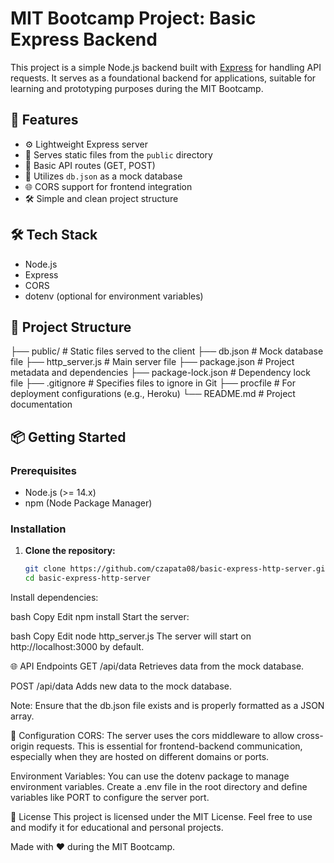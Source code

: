 # MIT Bootcamp Project: Basic Express Backend

This project is a simple Node.js backend built with [Express](https://expressjs.com/) for handling API requests. It serves as a foundational backend for applications, suitable for learning and prototyping purposes during the MIT Bootcamp.

## 🚀 Features

- ⚙️ Lightweight Express server
- 📂 Serves static files from the `public` directory
- 🔄 Basic API routes (GET, POST)
- 📄 Utilizes `db.json` as a mock database
- 🌐 CORS support for frontend integration
- 🛠️ Simple and clean project structure

## 🛠️ Tech Stack

- Node.js
- Express
- CORS
- dotenv (optional for environment variables)

## 📁 Project Structure

├── public/ # Static files served to the client
├── db.json # Mock database file
├── http_server.js # Main server file
├── package.json # Project metadata and dependencies
├── package-lock.json # Dependency lock file
├── .gitignore # Specifies files to ignore in Git
├── procfile # For deployment configurations (e.g., Heroku)
└── README.md # Project documentation

## 📦 Getting Started

### Prerequisites

- Node.js (>= 14.x)
- npm (Node Package Manager)

### Installation

1. **Clone the repository:**

   ```bash
   git clone https://github.com/czapata08/basic-express-http-server.git
   cd basic-express-http-server
   
Install dependencies:

bash
Copy
Edit
npm install
Start the server:

bash
Copy
Edit
node http_server.js
The server will start on http://localhost:3000 by default.

🌐 API Endpoints
GET /api/data
Retrieves data from the mock database.

POST /api/data
Adds new data to the mock database.

Note: Ensure that the db.json file exists and is properly formatted as a JSON array.

🔧 Configuration
CORS:
The server uses the cors middleware to allow cross-origin requests. This is essential for frontend-backend communication, especially when they are hosted on different domains or ports.

Environment Variables:
You can use the dotenv package to manage environment variables. Create a .env file in the root directory and define variables like PORT to configure the server port.

📄 License
This project is licensed under the MIT License. Feel free to use and modify it for educational and personal projects.

Made with ❤️ during the MIT Bootcamp.
